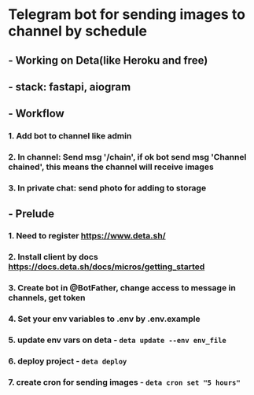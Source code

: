 # Telegram bot for sending images to channel by schedule

## - Working on Deta(like Heroku and free)
## - stack: fastapi, aiogram

## - Workflow
### 1. Add bot to channel like admin
### 2. In channel: Send msg '/chain', if ok bot send msg 'Channel chained', this means the channel will receive images
### 3. In private chat: send photo for adding to storage

## - Prelude
### 1. Need to register https://www.deta.sh/
### 2. Install client by docs https://docs.deta.sh/docs/micros/getting_started
### 3. Create bot in @BotFather, change access to message in channels, get token
### 4. Set your env variables to .env by .env.example
### 5. update env vars on deta - `deta update --env env_file`
### 6. deploy project - `deta deploy`
### 7. create cron for sending images - `deta cron set "5 hours"`
